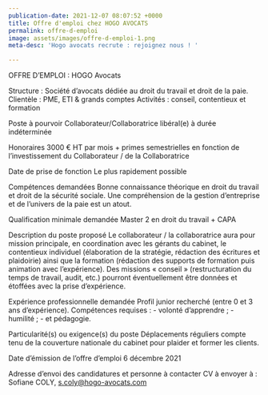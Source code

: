 ```yaml
---
publication-date: 2021-12-07 08:07:52 +0000
title: Offre d'emploi chez HOGO AVOCATS
permalink: offre-d-emploi
image: assets/images/offre-d-emploi-1.png
meta-desc: 'Hogo avocats recrute : rejoignez nous ! '

---
```

OFFRE D’EMPLOI : HOGO Avocats


Structure : Société d’avocats dédiée au droit du travail et droit de la paie.
Clientèle : PME, ETI & grands comptes
Activités : conseil, contentieux et formation


Poste à pourvoir
Collaborateur/Collaboratrice libéral(e) à durée indéterminée


Honoraires 
3000 € HT par mois + primes semestrielles en fonction de l’investissement du Collaborateur / de la Collaboratrice


Date de prise de fonction
Le plus rapidement possible


Compétences demandées 
Bonne connaissance théorique en droit du travail et droit de la sécurité sociale.
Une compréhension de la gestion d’entreprise et de l’univers de la paie est un atout.


Qualification minimale demandée
Master 2 en droit du travail + CAPA


Description du poste proposé
Le collaborateur / la collaboratrice aura pour mission principale, en coordination avec les gérants du cabinet, le contentieux individuel (élaboration de la stratégie, rédaction des écritures et plaidoirie) ainsi que la formation (rédaction des supports de formation puis animation avec l’expérience). 
Des missions « conseil » (restructuration du temps de travail, audit, etc.) pourront éventuellement être données et étoffées avec la prise d’expérience. 


Expérience professionnelle demandée
Profil junior recherché (entre 0 et 3 ans d’expérience).
Compétences requises : 
\-	volonté d’apprendre ;
\-	humilité ;
\-	et pédagogie.


Particularité(s) ou exigence(s) du poste
Déplacements réguliers compte tenu de la couverture nationale du cabinet pour plaider et former les clients.


Date d’émission de l’offre d’emploi	
6 décembre 2021	


Adresse d’envoi des candidatures et personne à contacter
CV à envoyer à : Sofiane COLY, s.coly@hogo-avocats.com 

